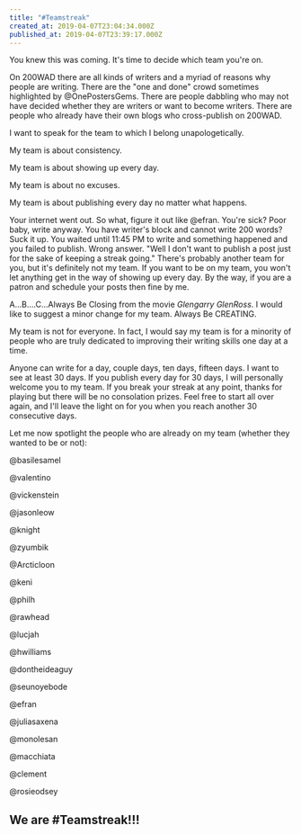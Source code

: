 ```yaml
---
title: "#Teamstreak"
created_at: 2019-04-07T23:04:34.000Z
published_at: 2019-04-07T23:39:17.000Z
---
```

You knew this was coming. It's time to decide which team you're on. 

On 200WAD there are all kinds of writers and a myriad of reasons why people are writing. There are the "one and done" crowd sometimes highlighted by @OnePostersGems. There are people dabbling who may not have decided whether they are writers or want to become writers. There are people who already have their own blogs who cross-publish on 200WAD. 

I want to speak for the team to which I belong unapologetically.

My team is about consistency. 

My team is about showing up every day. 

My team is about no excuses. 

My team is about publishing every day no matter what happens.

Your internet went out. So what, figure it out like @efran. You're sick? Poor baby, write anyway. You have writer's block and cannot write 200 words? Suck it up. You waited until 11:45 PM to write and something happened and you failed to publish. Wrong answer. "Well I don't want to publish a post just for the sake of keeping a streak going." There's probably another team for you, but it's definitely not my team. If you want to be on my team, you won't let anything get in the way of showing up every day. By the way, if you are a patron and schedule your posts then fine by me. 

A...B....C...Always Be Closing from the movie _Glengarry GlenRoss_. I would like to suggest a minor change for my team. Always Be CREATING.

My team is not for everyone. In fact, I would say my team is for a minority of people who are truly dedicated to improving their writing skills one day at a time.  

Anyone can write for a day, couple days, ten days, fifteen days. I want to see at least 30 days. If you publish every day for 30 days, I will personally welcome you to my team. If you break your streak at any point, thanks for playing but there will be no consolation prizes. Feel free to start all over again, and I'll leave the light on for you when you reach another 30 consecutive days. 

Let me now spotlight the people who are already on my team (whether they wanted to be or not):

@basilesamel

@valentino

@vickenstein

@jasonleow

@knight

@zyumbik

@Arcticloon

@keni

@philh

@rawhead

@lucjah

@hwilliams

@dontheideaguy

@seunoyebode

@efran

@juliasaxena

@monolesan

@macchiata

@clement

@rosieodsey

We are #Teamstreak!!!
---------------------
